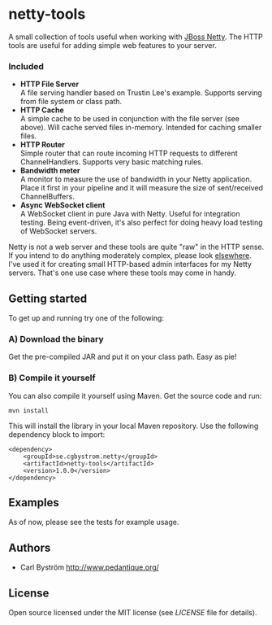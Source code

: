 netty-tools
============

A small collection of tools useful when working with [JBoss Netty](http://www.jboss.org/netty).
The HTTP tools are useful for adding simple web features to your server.

### Included
* **HTTP File Server**<br>
 A file serving handler based on Trustin Lee's example. Supports serving from file system or class path.
* **HTTP Cache**<br>
A simple cache to be used in conjunction with the file server (see above). Will cache served files in-memory. Intended for caching smaller files.
* **HTTP Router**<br>
Simple router that can route incoming HTTP requests to different ChannelHandlers.
Supports very basic matching rules.
* **Bandwidth meter**<br>
A monitor to measure the use of bandwidth in your Netty application. Place it first in your pipeline and it will measure the size of sent/received ChannelBuffers.
* **Async WebSocket client**<br>
A WebSocket client in pure Java with Netty. Useful for integration testing. Being event-driven, it's also perfect for doing heavy load testing of WebSocket servers.

Netty is not a web server and these tools are quite "raw" in the HTTP sense. If you intend to do anything moderately complex, please look [elsewhere](http://jetty.codehaus.org/jetty/).
I've used it for creating small HTTP-based admin interfaces for my Netty servers. That's one use case where these tools may come in handy.

Getting started
----------
To get up and running try one of the following:
### A) Download the binary
Get the pre-compiled JAR and put it on your class path. Easy as pie!
### B) Compile it yourself
You can also compile it yourself using Maven. Get the source code and run:

    mvn install

This will install the library in your local Maven repository.
Use the following dependency block to import:

    <dependency>
        <groupId>se.cgbystrom.netty</groupId>
        <artifactId>netty-tools</artifactId>
        <version>1.0.0</version>
    </dependency>

## Examples
As of now, please see the tests for example usage.

## Authors

- Carl Bystr&ouml;m <http://www.pedantique.org/>

## License

Open source licensed under the MIT license (see _LICENSE_ file for details).
